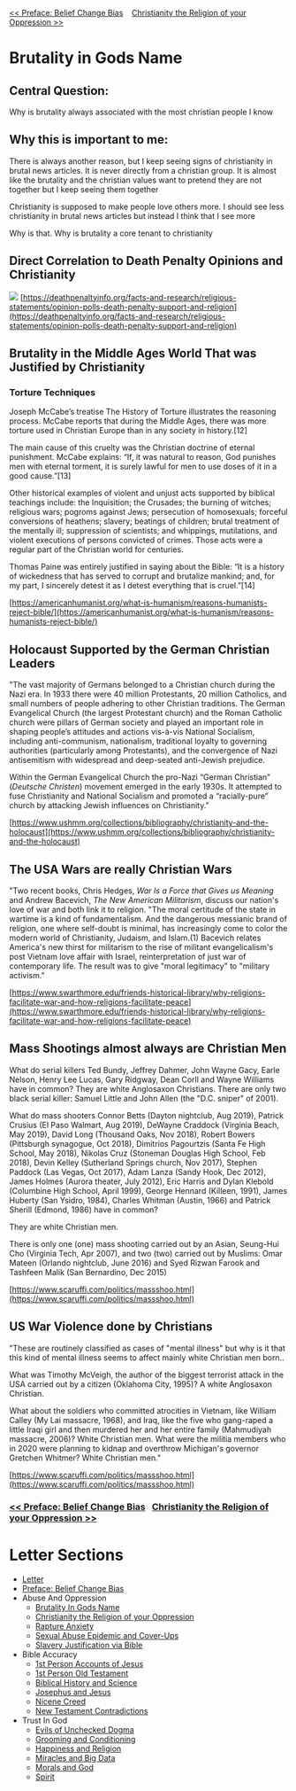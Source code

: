 [<< Preface: Belief Change Bias](https://letter-to-christian-scholars.github.io/Letter-to-Christian-Scholars/preface.html)
&nbsp;&nbsp;
[Christianity the Religion of your Oppression >>](https://letter-to-christian-scholars.github.io/Letter-to-Christian-Scholars/Christianity-The-Religion-Of-Your-Oppression.html)


# **Brutality in Gods Name**
## **Central Question:**

Why is brutality always associated with the most christian people I know


## **Why this is important to me:**

There is always another reason, but I keep seeing signs of christianity in brutal news articles. It is never directly from a christian group. It is almost like the brutality and the christian values want to pretend they are not together but I keep seeing them together

Christianity is supposed to make people love others more. I should see less christianity in brutal news articles but instead I think that I see more

Why is that. Why is brutality a core tenant to christianity


## **Direct Correlation to Death Penalty Opinions and Christianity**

![](/assets/images/punishment.png)
[https://deathpenaltyinfo.org/facts-and-research/religious-statements/opinion-polls-death-penalty-support-and-religion](https://deathpenaltyinfo.org/facts-and-research/religious-statements/opinion-polls-death-penalty-support-and-religion)


## **Brutality in the Middle Ages World That was Justified by Christianity**


### **Torture Techniques**

Joseph McCabe’s treatise The History of Torture illustrates the reasoning process. McCabe reports that during the Middle Ages, there was more torture used in Christian Europe than in any society in history.[12]

The main cause of this cruelty was the Christian doctrine of eternal punishment. McCabe explains: “If, it was natural to reason, God punishes men with eternal torment, it is surely lawful for men to use doses of it in a good cause.”[13]

Other historical examples of violent and unjust acts supported by biblical teachings include: the Inquisition; the Crusades; the burning of witches; religious wars; pogroms against Jews; persecution of homosexuals; forceful conversions of heathens; slavery; beatings of children; brutal treatment of the mentally ill; suppression of scientists; and whippings, mutilations, and violent executions of persons convicted of crimes. Those acts were a regular part of the Christian world for centuries.

Thomas Paine was entirely justified in saying about the Bible: “It is a history of wickedness that has served to corrupt and brutalize mankind; and, for my part, I sincerely detest it as I detest everything that is cruel.”[14]

[https://americanhumanist.org/what-is-humanism/reasons-humanists-reject-bible/](https://americanhumanist.org/what-is-humanism/reasons-humanists-reject-bible/)

## **Holocaust Supported by the German Christian Leaders**

"The vast majority of Germans belonged to a Christian church during the Nazi era. In 1933 there were 40 million Protestants, 20 million Catholics, and small numbers of people adhering to other Christian traditions. The German Evangelical Church (the largest Protestant church) and the Roman Catholic church were pillars of German society and played an important role in shaping people’s attitudes and actions vis-à-vis National Socialism, including anti-communism, nationalism, traditional loyalty to governing authorities (particularly among Protestants), and the convergence of Nazi antisemitism with widespread and deep-seated anti-Jewish prejudice.

Within the German Evangelical Church the pro-Nazi “German Christian” (_Deutsche Christen_) movement emerged in the early 1930s. It attempted to fuse Christianity and National Socialism and promoted a “racially-pure” church by attacking Jewish influences on Christianity."

[https://www.ushmm.org/collections/bibliography/christianity-and-the-holocaust](https://www.ushmm.org/collections/bibliography/christianity-and-the-holocaust)


## **The USA Wars are really Christian Wars**

"Two recent books, Chris Hedges, _War Is a Force that Gives us Meaning_ and Andrew Bacevich, _The New American Militarism_, discuss our nation's love of war and both link it to religion.   "The moral certitude of the state in wartime is a kind of fundamentalism.   And the dangerous messianic brand of religion, one where self-doubt is minimal, has increasingly come to color the modern world of Christianity, Judaism, and Islam.(1) Bacevich relates America's new thirst for militarism to the rise of militant evangelicalism's post Vietnam love affair with Israel, reinterpretation of just war of contemporary life.   The result was to give "moral legitimacy" to "military activism."

[https://www.swarthmore.edu/friends-historical-library/why-religions-facilitate-war-and-how-religions-facilitate-peace](https://www.swarthmore.edu/friends-historical-library/why-religions-facilitate-war-and-how-religions-facilitate-peace)


## **Mass Shootings almost always are Christian Men**

What do serial killers Ted Bundy, Jeffrey Dahmer, John Wayne Gacy, Earle Nelson, Henry Lee Lucas, Gary Ridgway, Dean Corll and Wayne Williams have in common? They are white Anglosaxon Christians. There are only two black serial killer: Samuel Little and John Allen (the "D.C. sniper" of 2001).

What do mass shooters Connor Betts (Dayton nightclub, Aug 2019), Patrick Crusius (El Paso Walmart, Aug 2019), DeWayne Craddock (Virginia Beach, May 2019), David Long (Thousand Oaks, Nov 2018), Robert Bowers (Pittsburgh synagogue, Oct 2018), Dimitrios Pagourtzis (Santa Fe High School, May 2018), Nikolas Cruz (Stoneman Douglas High School, Feb 2018), Devin Kelley (Sutherland Springs church, Nov 2017), Stephen Paddock (Las Vegas, Oct 2017), Adam Lanza (Sandy Hook, Dec 2012), James Holmes (Aurora theater, July 2012), Eric Harris and Dylan Klebold (Columbine High School, April 1999), George Hennard (Killeen, 1991), James Huberty (San Ysidro, 1984), Charles Whitman (Austin, 1966) and Patrick Sherill (Edmond, 1986) have in common?

They are white Christian men.

There is only one (one) mass shooting carried out by an Asian, Seung-Hui Cho (Virginia Tech, Apr 2007), and two (two) carried out by Muslims: Omar Mateen (Orlando nightclub, June 2016) and Syed Rizwan Farook and Tashfeen Malik (San Bernardino, Dec 2015)

[https://www.scaruffi.com/politics/massshoo.html](https://www.scaruffi.com/politics/massshoo.html)


## **US War Violence done by Christians**

"These are routinely classified as cases of "mental illness" but why is it that this kind of mental illness seems to affect mainly white Christian men born..

What was Timothy McVeigh, the author of the biggest terrorist attack in the USA carried out by a citizen (Oklahoma City, 1995)? A white Anglosaxon Christian.

What about the soldiers who committed atrocities in Vietnam, like William Calley (My Lai massacre, 1968), and Iraq, like the five who gang-raped a little Iraqi girl and then murdered her and her entire family (Mahmudiyah massacre, 2006)? White Christian men. What were the militia members who in 2020 were planning to kidnap and overthrow Michigan's governor Gretchen Whitmer? White Christian men."

[https://www.scaruffi.com/politics/massshoo.html](https://www.scaruffi.com/politics/massshoo.html)



### [<< Preface: Belief Change Bias](https://letter-to-christian-scholars.github.io/Letter-to-Christian-Scholars/preface.html) &nbsp; [Christianity the Religion of your Oppression >>](https://letter-to-christian-scholars.github.io/Letter-to-Christian-Scholars/Christianity-The-Religion-Of-Your-Oppression.html)

# Letter Sections
- [Letter](https://letter-to-christian-scholars.github.io/Letter-to-Christian-Scholars/index.html)
- [Preface: Belief Change Bias](https://letter-to-christian-scholars.github.io/Letter-to-Christian-Scholars/preface.html)
- Abuse And Oppression
  * [Brutality In Gods Name](https://letter-to-christian-scholars.github.io/Letter-to-Christian-Scholars/Brutality-In-Gods-Name.html)
  * [Christianity the Religion of your Oppression](https://letter-to-christian-scholars.github.io/Letter-to-Christian-Scholars/Christianity-The-Religion-Of-Your-Oppression.html)
  * [Rapture Anxiety](https://letter-to-christian-scholars.github.io/Letter-to-Christian-Scholars/Rapture-Anxiety.html)
  * [Sexual Abuse Epidemic and Cover-Ups](https://letter-to-christian-scholars.github.io/Letter-to-Christian-Scholars/Sexual-Abuse-Epidemic-And-Cover-Ups.html)
  * [Slavery Justification via Bible](https://letter-to-christian-scholars.github.io/Letter-to-Christian-Scholars/Slavery-Justification-Via-Bible.html)
- Bible Accuracy
  * [1st Person Accounts of Jesus](https://letter-to-christian-scholars.github.io/Letter-to-Christian-Scholars/1st-Person-Accounts-Of-Jesus.html)
  * [1st Person Old Testament](https://letter-to-christian-scholars.github.io/Letter-to-Christian-Scholars/1st-Person-Old-Testament.html)
  * [Biblical History and Science](https://letter-to-christian-scholars.github.io/Letter-to-Christian-Scholars/Biblical-History-And-Science.html)
  * [Josephus and Jesus](https://letter-to-christian-scholars.github.io/Letter-to-Christian-Scholars/Josephus-And-Jesus.html)
  * [Nicene Creed](https://letter-to-christian-scholars.github.io/Letter-to-Christian-Scholars/Nicene-Creed.html)
  * [New Testament Contradictions](https://letter-to-christian-scholars.github.io/Letter-to-Christian-Scholars/New-Testament-Contradictions.html)
- Trust In God
  * [Evils of Unchecked Dogma](https://letter-to-christian-scholars.github.io/Letter-to-Christian-Scholars/Evils-Of-Unchecked-Dogma.html)
  * [Grooming and Conditioning](https://letter-to-christian-scholars.github.io/Letter-to-Christian-Scholars/Grooming-And-Conditioning-In-Christianity.html)
  * [Happiness and Religion](https://letter-to-christian-scholars.github.io/Letter-to-Christian-Scholars/Happiness-And-Religion.html)
  * [Miracles and Big Data](https://letter-to-christian-scholars.github.io/Letter-to-Christian-Scholars/Miracles-And-Big-Data.html)
  * [Morals and God](https://letter-to-christian-scholars.github.io/Letter-to-Christian-Scholars/Morals-And-God.html)
  * [Spirit](https://letter-to-christian-scholars.github.io/Letter-to-Christian-Scholars/Spirit.html)


